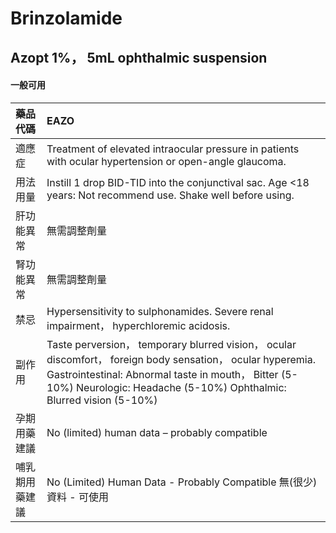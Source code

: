 # Brinzolamide

## Azopt 1%， 5mL ophthalmic suspension

#### 一般可用

| 藥品代碼       | EAZO                                                                                                                                                                                                                                    |
|:---------------|:----------------------------------------------------------------------------------------------------------------------------------------------------------------------------------------------------------------------------------------|
| 適應症         | Treatment of elevated intraocular pressure in patients with ocular hypertension or open-angle glaucoma.                                                                                                                                 |
| 用法用量       | Instill 1 drop BID-TID into the conjunctival sac. Age <18 years: Not recommend use. Shake well before using.                                                                                                                            |
| 肝功能異常     | 無需調整劑量                                                                                                                                                                                                                            |
| 腎功能異常     | 無需調整劑量                                                                                                                                                                                                                            |
| 禁忌           | Hypersensitivity to sulphonamides. Severe renal impairment， hyperchloremic acidosis.                                                                                                                                                   |
| 副作用         | Taste perversion， temporary blurred vision， ocular discomfort， foreign body sensation， ocular hyperemia. Gastrointestinal: Abnormal taste in mouth， Bitter (5-10%) Neurologic: Headache (5-10%) Ophthalmic: Blurred vision (5-10%) |
| 孕期用藥建議   | No (limited) human data – probably compatible                                                                                                                                                                                           |
| 哺乳期用藥建議 | No (Limited) Human Data - Probably Compatible 無(很少)資料 - 可使用                                                                                                                                                                     |

